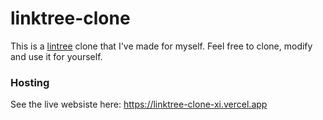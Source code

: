 # linktree-clone
This is a [lintree](https://linktr.ee) clone that I've made for myself. 
Feel free to clone, modify and use it for yourself.

### Hosting
See the live websiste here: https://linktree-clone-xi.vercel.app
